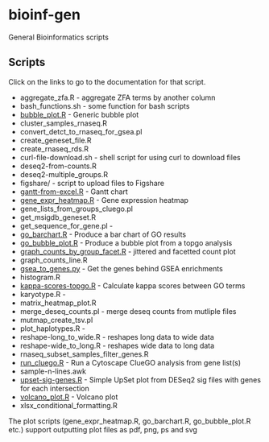 # bioinf-gen

General Bioinformatics scripts

## Scripts

Click on the links to go to the documentation for that script.

* aggregate_zfa.R - aggregate ZFA terms by another column
* bash_functions.sh - some function for bash scripts
* [bubble_plot.R](docs/bubble_plot/bubble_plot.md) - Generic bubble plot
* cluster_samples_rnaseq.R
* convert_detct_to_rnaseq_for_gsea.pl
* create_geneset_file.R
* create_rnaseq_rds.R
* curl-file-download.sh - shell script for using curl to download files
* deseq2-from-counts.R
* deseq2-multiple_groups.R
* figshare/ - script to upload files to Figshare
* [gantt-from-excel.R](docs/gantt-from-excel/gantt_chart.md) - Gantt chart
* [gene_expr_heatmap.R](docs/gene_expr_heatmap/gene_expr_heatmap.md) - Gene expression heatmap
* gene_lists_from_groups_cluego.pl
* get_msigdb_geneset.R
* get_sequence_for_gene.pl - 
* [go_barchart.R](docs/go_barchart/go_barchart.md) - Produce a bar chart of GO results
* [go_bubble_plot.R](docs/go_bubble_plot/go_bubble_plot.md) - Produce a bubble plot from a topgo analysis
* [graph_counts_by_group_facet.R](docs/graph_counts_by_group_facet/graph_counts_by_group_facet.md) - jittered and facetted count plot
* graph_counts_line.R
* [gsea_to_genes.py](docs/gsea_to_genes/gsea_to_genes.md) - Get the genes behind GSEA enrichments
* histogram.R
* [kappa-scores-topgo.R](docs/kappa-scores-topgo/kappa-scores-topgo.md) - Calculate kappa scores between GO terms
* karyotype.R - 
* matrix_heatmap_plot.R
* merge_deseq_counts.pl - merge deseq counts from mutliple files
* mutmap_create_tsv.pl
* plot_haplotypes.R - 
* reshape-long_to_wide.R - reshapes long data to wide data
* reshape-wide_to_long.R - reshapes wide data to long data
* rnaseq_subset_samples_filter_genes.R
* [run_cluego.R](docs/run_cluego/run_cluego.md) - Run a Cytoscape ClueGO analysis from gene list(s)
* sample-n-lines.awk
* [upset-sig-genes.R](docs/upset-sig-genes/upset-sig-genes.md) - Simple UpSet plot from DESeq2 sig files with genes for each intersection
* [volcano_plot.R](docs/volcano_plot/volcano_plot.md) - Volcano plot
* xlsx_conditional_formatting.R

The plot scripts (gene_expr_heatmap.R, go_barchart.R, go_bubble_plot.R etc.) support outputting plot files as
pdf, png, ps and svg
